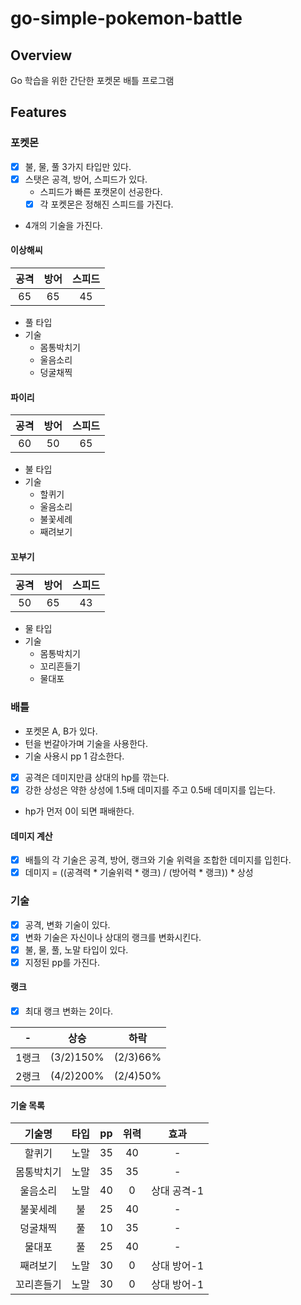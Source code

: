 # go-simple-pokemon-battle
## Overview
Go 학습을 위한 간단한 포켓몬 배틀 프로그램 

## Features
### 포켓몬
-[x] 불, 물, 풀 3가지 타입만 있다.
-[x] 스탯은 공격, 방어, 스피드가 있다.
  - 스피드가 빠른 포캣몬이 선공한다.
  -[x] 각 포켓몬은 정해진 스피드를 가진다.
- 4개의 기술을 가진다. 

#### 이상해씨
|  공격  |  방어  | 스피드  |
|:----:|:----:|:----:|
|  65  |  65  |  45  |

- 풀 타입
- 기술
  - 몸통박치기
  - 울음소리
  - 덩굴채찍 

#### 파이리
|  공격  |  방어  | 스피드  |
|:----:|:----:|:----:|
|  60  |  50  |  65  |

- 불 타입
- 기술
  - 할퀴기
  - 울음소리
  - 불꽃세례
  - 째려보기


 
#### 꼬부기
|  공격  |  방어  | 스피드  |
|:----:|:----:|:----:|
|  50  |  65  |  43  |

- 물 타입
- 기술
  - 몸통박치기
  - 꼬리흔들기
  - 물대포

### 배틀
- 포켓몬 A, B가 있다.
- 턴을 번갈아가며 기술을 사용한다.
- 기술 사용시 pp 1 감소한다.
-[x] 공격은 데미지만큼 상대의 hp를 깎는다.
-[x] 강한 상성은 약한 상성에 1.5배 데미지를 주고 0.5배 데미지를 입는다.
- hp가 먼저 0이 되면 패배한다. 

#### 데미지 계산 
-[x] 배틀의 각 기술은 공격, 방어, 랭크와 기술 위력을 조합한 데미지를 입힌다.
-[x] 데미지 = ((공격력 * 기술위력 * 랭크) / (방어력 * 랭크)) * 상성

### 기술 
-[x] 공격, 변화 기술이 있다.
-[x] 변화 기술은 자신이나 상대의 랭크를 변화시킨다.
-[x] 불, 물, 풀, 노말 타입이 있다.
-[x] 지정된 pp를 가진다.

#### 랭크 
-[x] 최대 랭크 변화는 2이다. 

|  -   |     상승     |    하락     |
|:----:|:----------:|:---------:|
| 1랭크  | (3/2)150%  | (2/3)66%  |
| 2랭크  | (4/2)200%  | (2/4)50%  |

#### 기술 목록
|  기술명  | 타입 | pp | 위력 |    효과     |
|:-----:|:--:|:--:|:--:|:---------:|
|  할퀴기  | 노말 | 35 | 40 |     -     |
| 몸통박치기 | 노말 | 35 | 35 |     -     |
| 울음소리  | 노말 | 40 | 0  |  상대 공격-1  |
| 불꽃세례  | 불  | 25 | 40 |     -     |
| 덩굴채찍  | 풀  | 10 | 35 |     -     |
|  물대포  | 풀  | 25 | 40 |     -     |
| 째려보기  | 노말 | 30 | 0  |  상대 방어-1  |
| 꼬리흔들기 | 노말 | 30 | 0  |  상대 방어-1  |